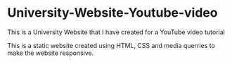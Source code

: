 # University-Website-Youtube-video
This is a University Website that I have created for a YouTube video tutorial

This is a static website created using HTML, CSS and media querries to make the website responsive.
